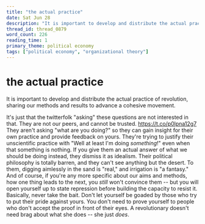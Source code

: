 ```yaml
---
title: "the actual practice"
date: Sat Jun 28
description: "It is important to develop and distribute the actual practice of revolution, sharing our methods and results to advance a cohesive movement."
thread_id: thread_0879
word_count: 226
reading_time: 1
primary_theme: political economy
tags: ["political economy", "organizational theory"]
---
```


# the actual practice

It is important to develop and distribute the actual practice of revolution, sharing our methods and results to advance a cohesive movement.

It's just that the twitterfolk "asking" these questions are not interested in that. They are not our peers, and cannot be trusted. https://t.co/p0lpna12g7 They aren't asking "what are you doing?" so they can gain insight for their own practice and provide feedback on yours. They're trying to justify their unscientific practice with "Well at least I'm doing *something*!" even when that something is nothing. If you give them an actual answer of what we should be doing instead, they dismiss it as idealism. Their political philosophy is totally barren, and they can't see anything but the desert. To them, digging aimlessly in the sand is "real," and irrigation is "a fantasy." And of course, if you're any more specific about our aims and methods, how one thing leads to the next, you *still* won't convince them -- but you will open yourself up to state repression before building the capacity to resist it. Basically, never take the bait. Don't let yourself be goaded by those who try to put their pride against yours. You don't need to prove yourself to people who don't accept the proof in front of their eyes. A revolutionary doesn't need brag about what she does -- she just *does*.